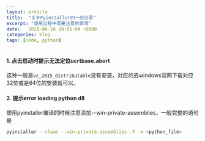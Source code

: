 ```yaml
---
layout: article
title:  "关于Pyinstaller的一些记录"
excerpt: "使用过程中需要注意的事情"
date:   2019-06-26 18:01:04 +0800
categories: blog
tags: [code, python]
---
```


#### 1. 点击启动时提示无法定位ucrtbase.abort

这种一般是`vc_2015_distributable`没有安装，对应的去windows官网下载对应32位或是64位的安装就可以。

#### 2. 提示error loading python dll

使用pyinstaller编译的时候注意添加--win-private-assemblies，一般完整的语句是
```sh
pyinstaller --clean --win-private-assemblies -F -w <python_file>
```
